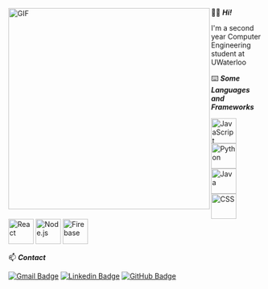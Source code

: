 <p align="left">
      <img align="left" alt="GIF" width="400px" src="https://thecreatorsproject-images.vice.com/content-images/contentimage/no-slug/f8cf30cbdcd8133af37d4b2d85b59713.jpg"/>
</p>
<p>


  👋🏼 ***Hi!***

I'm a second year Computer Engineering student at UWaterloo
</p>


 ⌨️ ***Some Languages and Frameworks***


 <p align="left">
<img title="JavaScript" alt="JavaScript" src="https://www.logolynx.com/images/logolynx/cd/cd4ad61c3ca4f67366c71b2eaa47a55c.jpeg" height="50px">
 <img title="Python" alt="Python" src="https://i.imgur.com/WMBWJrH.png" height="50px">
  <img title="Java" alt="Java" src="https://encrypted-tbn0.gstatic.com/images?q=tbn%3AANd9GcSnYhIwiRWDHMz8JFhdfJt013xMNs1p0jxoMw&usqp=CAU" height="50px">
  <img title="Swift" alt="CSS" src="https://developer.apple.com/swift/images/swift-og.png" height="50px">
  <img title="React" alt="React" src="https://i.imgur.com/OtKJaZb.jpg" height="50px">
  <img title="Node.js" alt="Node.js" src="https://i.imgur.com/0Wq50pg.png" height="50px" 

>
  <img title="Firebase" alt="Firebase" src="https://res-1.cloudinary.com/crunchbase-production/image/upload/c_lpad,h_256,w_256,f_auto,q_auto:eco/v1478529687/zaeoysnccrafp3ikx5or.png" height="50px">

</p>



<p>

 📫 ***Contact***

[![Gmail Badge](https://img.shields.io/badge/-sa6naqvi@uwaterloo.ca-c14438?logo=Gmail&logoColor=white)](mailto:sa6naqvi@uwaterloo.ca)
[![Linkedin Badge](https://img.shields.io/badge/-Ali_Naqvi-blue?logo=Linkedin&logoColor=white)](https://ca.linkedin.com/in/ali-naqvi-a8b263184) 
[![GitHub Badge](https://img.shields.io/badge/-AliNaqvi01-blue?logo=GitHub&logoColor=white)](https://github.com/AliNaqvi01) 

</p>
